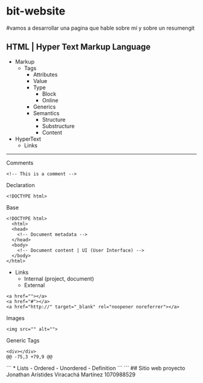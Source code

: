 
# bit-website
#vamos a desarrollar una pagina que hable sobre mí y sobre un resumengit

 ## HTML | Hyper Text Markup Language
 * Markup
   * Tags
     - Attributes
     - Value
     * Type
       - Block
       - Online
     - Generics
     * Semantics
       - Structure
       - Substructure
       - Content
 * HyperText
   - Links
 ---
 Comments
 ```
 <!-- This is a comment -->
 ```
 Declaration
 ```
 <!DOCTYPE html>
 ```
 Base
 ```
 <!DOCTYPE html>
   <html>
   <head>
     <!-- Document metadata -->
   </head>
   <body>
     <!-- Document content | UI (User Interface) -->
   </body>
 </html>
 ```
 * Links
   - Internal (project, document)
   - External
 ```
 <a href=""></a>
 <a href="#"></a>
 <a href="http://" target="_blank" rel="noopener noreferrer"></a>
 ```
 Images
 ```
 <img src="" alt="">
 ```
 Generic Tags
 ```
 <div></div>
 @@ -75,3 +79,9 @@
 ```
 <p></p>
 ```
 * Lists
   - Ordered
   - Unordered
   - Definition
 ```
 ```
 ## Sitio web proyecto Jonathan Arístides Viracachá Martínez 1070988529

